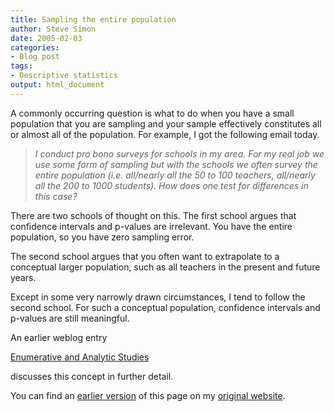```yaml
---
title: Sampling the entire population
author: Steve Simon
date: 2005-02-03
categories:
- Blog post
tags:
- Descriptive statistics
output: html_document
---
```

A commonly occurring question is what to do when you have a small
population that you are sampling and your sample effectively constitutes
all or almost all of the population. For example, I got the following
email today.

> *I conduct pro bono surveys for schools in my area. For my real job we
> use some form of sampling but with the schools we often survey the
> entire population (i.e. all/nearly all the 50 to 100 teachers,
> all/nearly all the 200 to 1000 students). How does one test for
> differences in this case?*

There are two schools of thought on this. The first school argues that
confidence intervals and p-values are irrelevant. You have the entire
population, so you have zero sampling error.

The second school argues that you often want to extrapolate to a
conceptual larger population, such as all teachers in the present and
future years.

Except in some very narrowly drawn circumstances, I tend to follow the
second school. For such a conceptual population, confidence intervals
and p-values are still meaningful.

An earlier weblog entry

[Enumerative and Analytic Studies](http://new.pmean.com/post/enumerative/)

discusses this concept in further detail.

You can find an [earlier version][sim1] of this page on my [original website][sim2].


[sim1]: http://www.pmean.com/05/EntirePopulation.html
[sim2]: http://www.pmean.com/original_site.html
